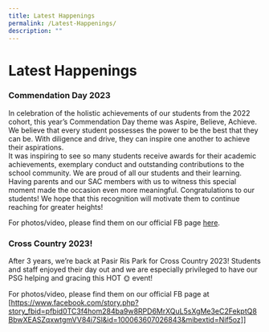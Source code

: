 ```yaml
---
title: Latest Happenings
permalink: /Latest-Happenings/
description: ""
---
```

# Latest Happenings
### Commendation Day 2023
In celebration of the holistic achievements of our students from the 2022 cohort, this year’s Commendation Day theme was Aspire, Believe, Achieve. We believe that every student possesses the power to be the best that they can be. With diligence and drive, they can inspire one another to achieve their aspirations.  
It was inspiring to see so many students receive awards for their academic achievements, exemplary conduct and outstanding contributions to the school community. We are proud of all our students and their learning. Having parents and our SAC members with us to witness this special moment made the occasion even more meaningful. Congratulations to our students! We hope that this recognition will motivate them to continue reaching for greater heights!

For photos/video, please find them on our official FB page [here](https://m.facebook.com/story.php?story_fbid=pfbid0eFSQagHSrPhfPfH87fc1FVeLREar3Mwbsfahp1eyHtDBQ9E9Mxsfz4aV6tkfZu52l&id=100063607026843&mibextid=Nif5oz).

### Cross Country 2023!


After 3 years, we’re back at Pasir Ris Park for Cross Country 2023! Students and staff enjoyed their day out and we are especially privileged to have our PSG helping and gracing this HOT 🌞 event!

For photos/video, please find them on our official FB page at  
[https://www.facebook.com/story.php?story_fbid=pfbid0TC3f4hom284ba9w8RPD6MrXQuL5sXgMe3eC2FekptQ8BbwXEASZqxwtgmVV84i7Sl&id=100063607026843&mibextid=Nif5oz]]